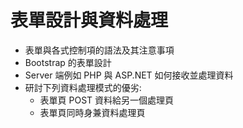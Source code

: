 # 表單設計與資料處理 
  - 表單與各式控制項的語法及其注意事項 
  - Bootstrap 的表單設計 
  - Server 端例如 PHP 與 ASP.NET 如何接收並處理資料 
  - 研討下列資料處理模式的優劣: 
      - 表單頁 POST 資料給另一個處理頁 
      - 表單頁同時身兼資料處理頁 


